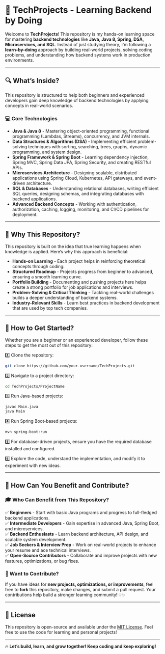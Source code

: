 # 🚀 TechProjects - Learning Backend by Doing

Welcome to **TechProjects**! This repository is my hands-on learning space for mastering **backend technologies** like **Java, Java 8, Spring, DSA, Microservices, and SQL**. Instead of just studying theory, I'm following a **learn-by-doing** approach by building real-world projects, solving coding problems, and understanding how backend systems work in production environments.

---

## 🔍 What’s Inside?

This repository is structured to help both beginners and experienced developers gain deep knowledge of backend technologies by applying concepts in real-world scenarios.

### 💻 Core Technologies
- **Java & Java 8** - Mastering object-oriented programming, functional programming (Lambdas, Streams), concurrency, and JVM internals.
- **Data Structures & Algorithms (DSA)** - Implementing efficient problem-solving techniques with sorting, searching, trees, graphs, dynamic programming, and system design.
- **Spring Framework & Spring Boot** - Learning dependency injection, Spring MVC, Spring Data JPA, Spring Security, and creating RESTful APIs.
- **Microservices Architecture** - Designing scalable, distributed applications using Spring Cloud, Kubernetes, API gateways, and event-driven architecture.
- **SQL & Databases** - Understanding relational databases, writing efficient SQL queries, designing schemas, and integrating databases with backend applications.
- **Advanced Backend Concepts** - Working with authentication, authorization, caching, logging, monitoring, and CI/CD pipelines for deployment.

---

## 🎯 Why This Repository?
This repository is built on the idea that true learning happens when knowledge is applied. Here’s why this approach is beneficial:
- **Hands-on Learning** - Each project helps in reinforcing theoretical concepts through coding.
- **Structured Roadmap** - Projects progress from beginner to advanced, ensuring a smooth learning curve.
- **Portfolio Building** - Documenting and pushing projects here helps create a strong portfolio for job applications and interviews.
- **Problem-Solving & Critical Thinking** - Tackling real-world challenges builds a deeper understanding of backend systems.
- **Industry-Relevant Skills** - Learn best practices in backend development that are used by top tech companies.

---

## 🚀 How to Get Started?
Whether you are a beginner or an experienced developer, follow these steps to get the most out of this repository:

1️⃣ Clone the repository:
   ```sh
   git clone https://github.com/your-username/TechProjects.git
   ```

2️⃣ Navigate to a project directory:
   ```sh
   cd TechProjects/ProjectName
   ```

3️⃣ Run Java-based projects:
   ```sh
   javac Main.java
   java Main
   ```

4️⃣ Run Spring Boot-based projects:
   ```sh
   mvn spring-boot:run
   ```

5️⃣ For database-driven projects, ensure you have the required database installed and configured.

6️⃣ Explore the code, understand the implementation, and modify it to experiment with new ideas.

---

## 🤝 How Can You Benefit and Contribute?

### 🎓 Who Can Benefit from This Repository?
✅ **Beginners** - Start with basic Java programs and progress to full-fledged backend applications.  
✅ **Intermediate Developers** - Gain expertise in advanced Java, Spring Boot, and microservices.  
✅ **Backend Enthusiasts** - Learn backend architecture, API design, and scalable system development.  
✅ **Job Seekers & Interview Prep** - Work on real-world projects to enhance your resume and ace technical interviews.  
✅ **Open-Source Contributors** - Collaborate and improve projects with new features, optimizations, or bug fixes.  

### 🚀 Want to Contribute?
If you have ideas for **new projects, optimizations, or improvements**, feel free to **fork** this repository, make changes, and submit a pull request. Your contributions help build a stronger learning community! 💡✨

---

## 📜 License
This repository is open-source and available under the [MIT License](LICENSE). Feel free to use the code for learning and personal projects! 

---

🔥 **Let’s build, learn, and grow together! Keep coding and keep exploring!**
